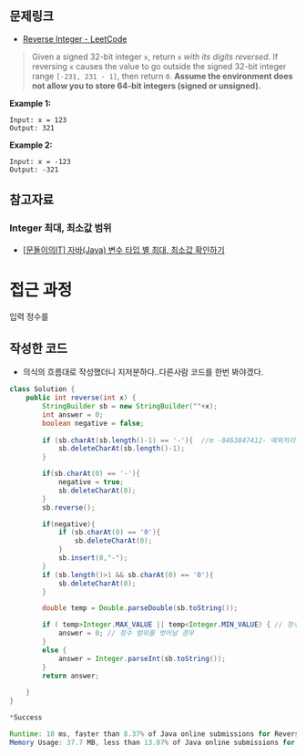 ## 문제링크 
 - [Reverse Integer - LeetCode](https://leetcode.com/problems/reverse-integer/)

> Given a signed 32-bit integer `x`, return `x` *with its digits reversed*. If reversing `x` causes the value to go outside the signed 32-bit integer range `[-231, 231 - 1]`, then return `0`.
**Assume the environment does not allow you to store 64-bit integers (signed or unsigned).**

**Example 1:**

```
Input: x = 123
Output: 321
```

**Example 2:**

```
Input: x = -123
Output: -321
```

## 참고자료
### Integer 최대, 최소값 범위

 - [[문돌이의IT] 자바(Java) 변수 타입 별 최대, 최소값 확인하기](https://improver.tistory.com/90)

# 접근 과정

입력 정수를 

## 작성한 코드

- 의식의 흐름대로 작성했더니 지저분하다..다른사람 코드를 한번 봐야겠다.

```java
class Solution {
    public int reverse(int x) {
        StringBuilder sb = new StringBuilder(""+x);
        int answer = 0;
        boolean negative = false;
        
        if (sb.charAt(sb.length()-1) == '-'){  //m -8463847412- 예외처리를 위해
            sb.deleteCharAt(sb.length()-1);
        }

        if(sb.charAt(0) == '-'){
            negative = true;
            sb.deleteCharAt(0);
        }
        sb.reverse();

        if(negative){
            if (sb.charAt(0) == '0'){
                sb.deleteCharAt(0);
            }
            sb.insert(0,"-");
        }
        if (sb.length()>1 && sb.charAt(0) == '0'){
            sb.deleteCharAt(0);
        }

        double temp = Double.parseDouble(sb.toString()); 

        if ( temp>Integer.MAX_VALUE || temp<Integer.MIN_VALUE) { // 정수범위 체크
            answer = 0; // 정수 범위를 벗어날 경우
        }
        else {
            answer = Integer.parseInt(sb.toString());
        }
        return answer;
        
    }
}
```

```java
*Success

Runtime: 10 ms, faster than 8.37% of Java online submissions for Reverse Integer.
Memory Usage: 37.7 MB, less than 13.07% of Java online submissions for Reverse Integer.
```